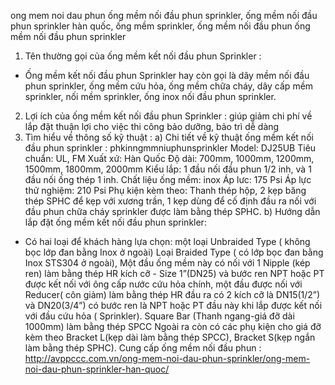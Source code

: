 ong mem noi dau phun 
ống mềm nối đầu phun sprinkler, ống mềm nối đầu phun sprinkler hàn quốc, ống mềm sprinkler, ống mềm nối đầu phun
ống mềm nối đầu phun sprinkler
1. Tên thường gọi của ống mềm kết nối đầu phun Sprinkler :
- Ống mềm kết nối đầu phun Sprinkler hay còn gọi là dây mềm nối đầu phun sprinkler, ống mềm cứu hỏa, ống mềm chữa cháy, dây cấp mềm sprinkler, nối mềm sprinkler, ống inox nối đầu phun sprinkler.
2. Lợi ích của ống mềm kết nối đầu phun Sprinkler :
giúp giảm chi phí về lắp đặt
thuận lợi cho việc thi công
bảo dưỡng, bảo trì dễ dàng
3. Tìm hiểu về thông số kỹ thuật :
a) Chi tiết về kỹ thuật ống mềm kết nối đầu phun sprinkler :
phkinngmmniuphunsprinkler
Model: DJ25UB
Tiêu chuẩn: UL, FM
Xuất xứ: Hàn Quốc
Độ dài: 700mm, 1000mm, 1200mm, 1500mm, 1800mm, 2000mm
Kiểu lắp: 1 đầu nối đầu phun 1/2 inh, và 1 đầu nối ống thép 1 inh.
Chất liệu ống mềm: inox
Áp lưc: 175 Psi
Áp lực thử nghiệm: 210 Psi
Phụ kiện kèm theo: Thanh thép hộp, 2 kẹp băng thép SPHC để kẹp với xương trần, 1 kẹp dùng để cố định đầu ra nối với đầu phun chữa cháy sprinkler được làm bằng thép SPHC.
b) Hướng dẫn lắp đặt ống mềm kết nối đầu phun sprinkler:
- Có hai loại để khách hàng lựa chọn: một loại Unbraided Type ( không bọc lớp đan bằng Inox ở ngoài) Loại Braided Type ( có lớp bọc đan bằng Inox STS304 ở ngoài), Một đầu ống mềm này có nối với 1 Nipple (kép ren) làm bằng thép HR kích cỡ - Size 1”(DN25) và bước ren NPT hoặc PT được kết nối với ông cấp nước cứu hỏa chính, một đầu được nối với Reducer( côn giảm) làm bằng thép HR đầu ra có 2 kích cỡ là DN15(1/2”) và DN20(3/4”) có bước ren là NPT hoặc PT đầu này khi lắp được kết nối với đầu cứu hỏa ( Sprinkler). Square Bar (Thanh ngang-giá đỡ dài 1000mm) làm bằng thép SPCC Ngoài ra còn có các phụ kiện cho giá đỡ kèm theo Bracket L(kẹp dài làm bằng thép SPCC), Bracket S(kẹp ngắn làm bằng thép SPHC). 
Cung cấp ống mềm nối đầu phun : http://avppccc.com.vn/ong-mem-noi-dau-phun-sprinkler/ong-mem-noi-dau-phun-sprinkler-han-quoc/
